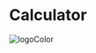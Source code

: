 # Calculator
![logoColor](https://user-images.githubusercontent.com/96144068/234046629-d073245e-5596-4b09-8334-cf94d2beb69a.jpg)
